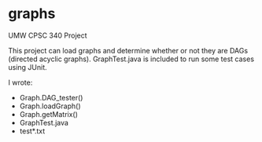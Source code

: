 # graphs

UMW CPSC 340 Project

This project can load graphs and determine whether or not they are DAGs (directed acyclic graphs).
GraphTest.java is included to run some test cases using JUnit.

I wrote:
- Graph.DAG_tester()
- Graph.loadGraph()
- Graph.getMatrix()
- GraphTest.java
- test*.txt
